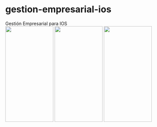 # gestion-empresarial-ios
<div>Gestión Empresarial para IOS</div>
<div style="display:inline-block">
<img src="https://firebasestorage.googleapis.com/v0/b/reactfire-f410b.appspot.com/o/Simulator%20Screen%20Shot%2018%20Apr%202017%2C%2009.27.16.png?alt=media&token=85e1e496-59c2-48df-b6e4-280fcc1b813f" width="150" height="300"/>
<img src="https://firebasestorage.googleapis.com/v0/b/reactfire-f410b.appspot.com/o/Simulator%20Screen%20Shot%2017%20Apr%202017%2C%2020.13.06.png?alt=media&token=f06abec0-aad9-4f84-8872-da9452a5eff2" width="150" height="300"/>
<img src="https://firebasestorage.googleapis.com/v0/b/reactfire-f410b.appspot.com/o/Simulator%20Screen%20Shot%2023%20Apr%202017%2C%2009.35.33.png?alt=media&token=41bb42ad-dc87-409f-a54a-e512069fd248" width="150" height="300"/>
<div>
